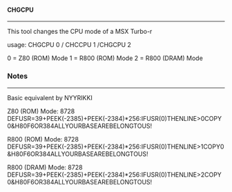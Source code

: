 #### CHGCPU
-------

This tool changes the CPU mode of a MSX Turbo-r

usage: CHGCPU 0 / CHCCPU 1 /CHGCPU 2

0 = Z80 (ROM) Mode
1 = R800 (ROM) Mode
2 = R800 (DRAM) Mode



### Notes
-----
Basic equivalent by NYYRIKKI


Z80 (ROM) Mode:
8728 DEFUSR=39+PEEK(-2385)+PEEK(-2384)*256:IFUSR(0)THENLINE>0COPY0&H80F6OR384ALLYOURBASEAREBELONGTOUS!

R800 (ROM) Mode:
8728 DEFUSR=39+PEEK(-2385)+PEEK(-2384)*256:IFUSR(0)THENLINE>1COPY0&H80F6OR384ALLYOURBASEAREBELONGTOUS!

R800 (DRAM) Mode:
8728 DEFUSR=39+PEEK(-2385)+PEEK(-2384)*256:IFUSR(0)THENLINE>2COPY0&H80F6OR384ALLYOURBASEAREBELONGTOUS!
